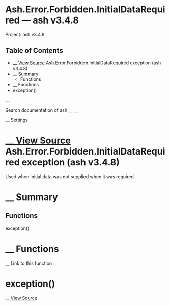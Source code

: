 # Ash.Error.Forbidden.InitialDataRequired — ash v3.4.8

Project: ash v3.4.8

## Table of Contents

- [ __ View Source ](external_link) Ash.Error.Forbidden.InitialDataRequired exception (ash v3.4.8)
- __ Summary
  - Functions
- __ Functions
- exception()

__

Search documentation of ash __ __

__ Settings

#  [ __ View Source ](external_link) Ash.Error.Forbidden.InitialDataRequired exception (ash v3.4.8)

Used when initial data was not supplied when it was required

#  __ Summary

##  Functions

exception()

#  __ Functions

__ Link to this function

# exception()

[ __ View Source ](external_link)
